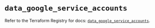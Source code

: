 # `data_google_service_accounts`

Refer to the Terraform Registry for docs: [`data_google_service_accounts`](https://registry.terraform.io/providers/hashicorp/google/6.41.0/docs/data-sources/service_accounts).
